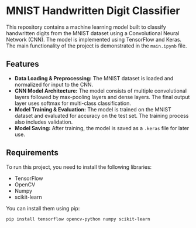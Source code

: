 # MNIST Handwritten Digit Classifier

This repository contains a machine learning model built to classify handwritten digits from the MNIST dataset using a Convolutional Neural Network (CNN). The model is implemented using TensorFlow and Keras. The main functionality of the project is demonstrated in the `main.ipynb` file.

## Features

- **Data Loading & Preprocessing:** The MNIST dataset is loaded and normalized for input to the CNN.
- **CNN Model Architecture:** The model consists of multiple convolutional layers followed by max-pooling layers and dense layers. The final output layer uses softmax for multi-class classification.
- **Model Training & Evaluation:** The model is trained on the MNIST dataset and evaluated for accuracy on the test set. The training process also includes validation.
- **Model Saving:** After training, the model is saved as a `.keras` file for later use.

## Requirements

To run this project, you need to install the following libraries:

- TensorFlow
- OpenCV
- Numpy
- scikit-learn

You can install them using pip:

```bash
pip install tensorflow opencv-python numpy scikit-learn
